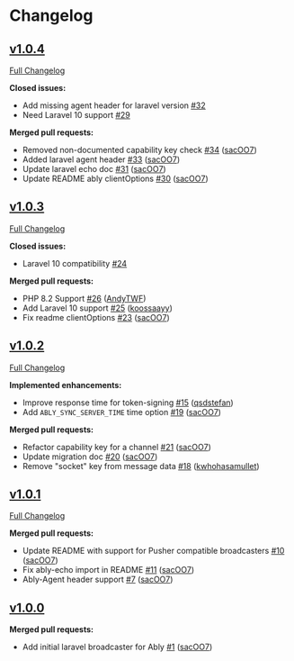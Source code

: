 # Changelog

## [v1.0.4](https://github.com/ably/laravel-broadcaster/tree/v1.0.4)

[Full Changelog](https://github.com/ably/laravel-broadcaster/compare/v1.0.3...v1.0.4)

**Closed issues:**

- Add missing agent header for laravel version [\#32](https://github.com/ably/laravel-broadcaster/issues/32)
- Need Laravel 10 support [\#29](https://github.com/ably/laravel-broadcaster/issues/29)

**Merged pull requests:**

- Removed non-documented capability key check  [\#34](https://github.com/ably/laravel-broadcaster/pull/34) ([sacOO7](https://github.com/sacOO7))
- Added laravel agent header  [\#33](https://github.com/ably/laravel-broadcaster/pull/33) ([sacOO7](https://github.com/sacOO7))
- Update laravel echo doc [\#31](https://github.com/ably/laravel-broadcaster/pull/31) ([sacOO7](https://github.com/sacOO7))
- Update README ably clientOptions [\#30](https://github.com/ably/laravel-broadcaster/pull/30) ([sacOO7](https://github.com/sacOO7))

## [v1.0.3](https://github.com/ably/laravel-broadcaster/tree/v1.0.3)

[Full Changelog](https://github.com/ably/laravel-broadcaster/compare/v1.0.2...v1.0.3)

**Closed issues:**

- Laravel 10 compatibility  [\#24](https://github.com/ably/laravel-broadcaster/issues/24)

**Merged pull requests:**

- PHP 8.2 Support [\#26](https://github.com/ably/laravel-broadcaster/pull/26) ([AndyTWF](https://github.com/AndyTWF))
- Add Laravel 10 support [\#25](https://github.com/ably/laravel-broadcaster/pull/25) ([koossaayy](https://github.com/koossaayy))
- Fix readme clientOptions [\#23](https://github.com/ably/laravel-broadcaster/pull/23) ([sacOO7](https://github.com/sacOO7))

## [v1.0.2](https://github.com/ably/laravel-broadcaster/tree/1.0.2)

[Full Changelog](https://github.com/ably/laravel-broadcaster/compare/v1.0.1...v1.0.2)

**Implemented enhancements:**

- Improve response time for token-signing [\#15](https://github.com/ably/laravel-broadcaster/pull/15) ([qsdstefan](https://github.com/qsdstefan))
- Add `ABLY_SYNC_SERVER_TIME` time option [\#19](https://github.com/ably/laravel-broadcaster/pull/19) ([sacOO7](https://github.com/sacOO7))

**Merged pull requests:**

- Refactor capability key for a channel [\#21](https://github.com/ably/laravel-broadcaster/pull/21) ([sacOO7](https://github.com/sacOO7))
- Update migration doc [\#20](https://github.com/ably/laravel-broadcaster/pull/20) ([sacOO7](https://github.com/sacOO7))
- Remove "socket" key from message data [\#18](https://github.com/ably/laravel-broadcaster/pull/18) ([kwhohasamullet](https://github.com/kwhohasamullet))


## [v1.0.1](https://github.com/ably/laravel-broadcaster/tree/1.0.1)

[Full Changelog](https://github.com/ably/laravel-broadcaster/compare/v1.0.0...v1.0.1)

**Merged pull requests:**

- Update README with support for Pusher compatible broadcasters [\#10](https://github.com/ably/laravel-broadcaster/pull/10) ([sacOO7](https://github.com/sacOO7))
- Fix ably-echo import in README [\#11](https://github.com/ably/laravel-broadcaster/pull/11) ([sacOO7](https://github.com/sacOO7))
- Ably-Agent header support [\#7](https://github.com/ably/laravel-broadcaster/pull/7) ([sacOO7](https://github.com/sacOO7))

## [v1.0.0](https://github.com/ably/laravel-broadcaster/tree/1.0.0)

**Merged pull requests:**

- Add initial laravel broadcaster for Ably [\#1](https://github.com/ably-forks/laravel-echo/pull/1) ([sacOO7](https://github.com/sacOO7))
